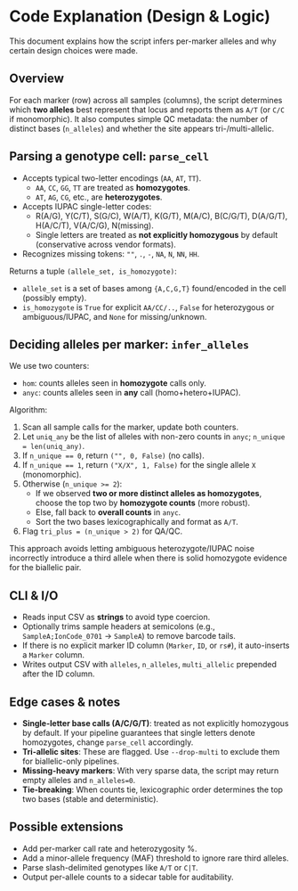 # Code Explanation (Design & Logic)

This document explains how the script infers per-marker alleles and why certain design choices were made.

## Overview

For each marker (row) across all samples (columns), the script determines which **two alleles** best represent that locus and reports them as `A/T` (or `C/C` if monomorphic). It also computes simple QC metadata: the number of distinct bases (`n_alleles`) and whether the site appears tri-/multi-allelic.

## Parsing a genotype cell: `parse_cell`

- Accepts typical two-letter encodings (`AA`, `AT`, `TT`).
  - `AA`, `CC`, `GG`, `TT` are treated as **homozygotes**.
  - `AT`, `AG`, `CG`, etc., are **heterozygotes**.
- Accepts IUPAC single-letter codes:
  - R(A/G), Y(C/T), S(G/C), W(A/T), K(G/T), M(A/C), B(C/G/T), D(A/G/T), H(A/C/T), V(A/C/G), N(missing).
  - Single letters are treated as **not explicitly homozygous** by default (conservative across vendor formats).
- Recognizes missing tokens: `""`, `.`, `-`, `NA`, `N`, `NN`, `HH`.

Returns a tuple `(allele_set, is_homozygote)`:
- `allele_set` is a set of bases among `{A,C,G,T}` found/encoded in the cell (possibly empty).
- `is_homozygote` is `True` for explicit `AA/CC/..`, `False` for heterozygous or ambiguous/IUPAC, and `None` for missing/unknown.

## Deciding alleles per marker: `infer_alleles`

We use two counters:
- `hom`: counts alleles seen in **homozygote** calls only.
- `anyc`: counts alleles seen in **any** call (homo+hetero+IUPAC).

Algorithm:
1. Scan all sample calls for the marker, update both counters.
2. Let `uniq_any` be the list of alleles with non-zero counts in `anyc`; `n_unique = len(uniq_any)`.
3. If `n_unique == 0`, return `("", 0, False)` (no calls).
4. If `n_unique == 1`, return `("X/X", 1, False)` for the single allele `X` (monomorphic).
5. Otherwise (`n_unique >= 2`):
   - If we observed **two or more distinct alleles as homozygotes**, choose the top two by **homozygote counts** (more robust).
   - Else, fall back to **overall counts** in `anyc`.
   - Sort the two bases lexicographically and format as `A/T`.
6. Flag `tri_plus = (n_unique > 2)` for QA/QC.

This approach avoids letting ambiguous heterozygote/IUPAC noise incorrectly introduce a third allele when there is solid homozygote evidence for the biallelic pair.

## CLI & I/O

- Reads input CSV as **strings** to avoid type coercion.
- Optionally trims sample headers at semicolons (e.g., `SampleA;IonCode_0701` → `SampleA`) to remove barcode tails.
- If there is no explicit marker ID column (`Marker`, `ID`, or `rs#`), it auto-inserts a `Marker` column.
- Writes output CSV with `alleles`, `n_alleles`, `multi_allelic` prepended after the ID column.

## Edge cases & notes

- **Single-letter base calls (A/C/G/T)**: treated as not explicitly homozygous by default. If your pipeline guarantees that single letters denote homozygotes, change `parse_cell` accordingly.
- **Tri-allelic sites**: These are flagged. Use `--drop-multi` to exclude them for biallelic-only pipelines.
- **Missing-heavy markers**: With very sparse data, the script may return empty alleles and `n_alleles=0`.
- **Tie-breaking**: When counts tie, lexicographic order determines the top two bases (stable and deterministic).

## Possible extensions

- Add per-marker call rate and heterozygosity %.
- Add a minor-allele frequency (MAF) threshold to ignore rare third alleles.
- Parse slash-delimited genotypes like `A/T` or `C|T`.
- Output per-allele counts to a sidecar table for auditability.

